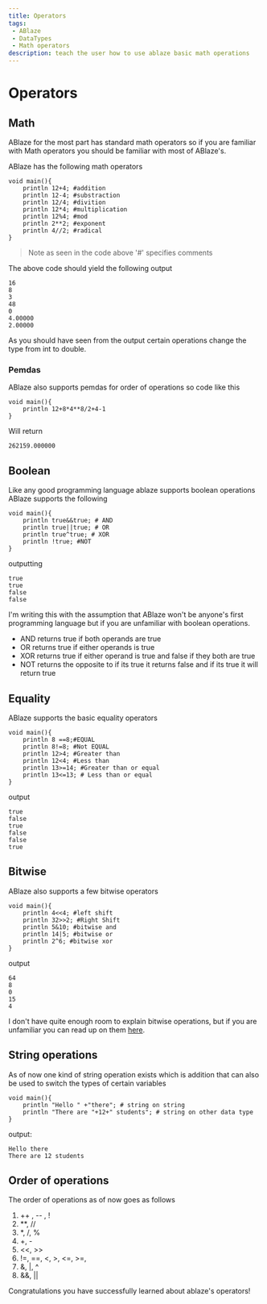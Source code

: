 ```yaml
---
title: Operators 
tags: 
 - ABlaze 
 - DataTypes
 - Math operators
description: teach the user how to use ablaze basic math operations
---
```



# Operators

## Math 
ABlaze for the most part has standard math operators so if you are familiar with Math operators you should be familiar with most of ABlaze's.

ABlaze has the following math operators

```
void main(){
    println 12+4; #addition
    println 12-4; #substraction
    println 12/4; #divition
    println 12*4; #multiplication
    println 12%4; #mod
    println 2**2; #exponent
    println 4//2; #radical
}
```
>Note as seen in the code above '#' specifies comments

The above code should yield the following output
```
16
8
3
48
0
4.00000
2.00000
```
As you should have seen from the output certain operations change the type from int to double.

### Pemdas
ABlaze also supports pemdas for order of operations so code like this
```
void main(){
    println 12+8*4**8/2+4-1
}
```
Will return
```
262159.000000
```

## Boolean
Like any good programming language ablaze supports boolean operations
ABlaze supports the following
```
void main(){
    println true&&true; # AND
    println true||true; # OR
    println true^true; # XOR
    println !true; #NOT
}
```
outputting 
```
true
true
false
false
```

I'm writing this with the assumption that ABlaze won't be anyone's first programming language but if you are unfamiliar with boolean operations.

* AND returns true if both operands are true
* OR returns true if either operands is true
* XOR returns true if either operand is true and false if they both are true
* NOT returns the opposite to if its true it returns false and if its true it will return true

## Equality 
ABlaze supports the basic equality operators
```
void main(){
    println 8 ==8;#EQUAL
    println 8!=8; #Not EQUAL
    println 12>4; #Greater than
    println 12<4; #Less than
    println 13>=14; #Greater than or equal
    println 13<=13; # Less than or equal
}
```
output
```
true
false
true
false
false
true
```
## Bitwise 
ABlaze also supports a few bitwise operators 
```
void main(){
    println 4<<4; #left shift
    println 32>>2; #Right Shift
    println 5&10; #bitwise and
    println 14|5; #bitwise or
    println 2^6; #bitwise xor
}
```
output
```
64
8
0
15
4
```
I don't have quite enough room to explain bitwise operations, but if you are unfamiliar you can read up on them [here](https://en.wikipedia.org/wiki/Bitwise_operation).


## String operations
As of now one kind of string operation exists which is addition that can also be used to switch the types of certain variables
```
void main(){
    println "Hello " +"there"; # string on string
    println "There are "+12+" students"; # string on other data type
}
```
output:
```
Hello there
There are 12 students
```

## Order of operations
The order of operations as of now goes as follows

1. ++ , -- , !
2. **, //
3. *, /, %
4. +, -
5. <<, >>
6. !=, ==, <, >, <=, >=, 
7. &, |, ^
8. &&, ||

Congratulations you have successfully learned about ablaze's operators!